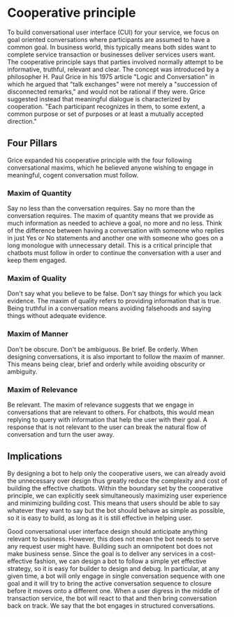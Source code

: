 # Cooperative principle

To build conversational user interface (CUI) for your service, we focus on goal oriented conversations where participants are assumed to have a common goal. In business world, this typically means both sides want to complete service transaction or businesses deliver services users want. The cooperative principle says that parties involved normally attempt to be informative, truthful, relevant and clear. The concept was introduced by a philosopher H. Paul Grice in his 1975 article "Logic and Conversation" in which he argued that "talk exchanges" were not merely a "succession of disconnected remarks," and would not be rational if they were. Grice suggested instead that meaningful dialogue is characterized by cooperation. "Each participant recognizes in them, to some extent, a common purpose or set of purposes or at least a mutually accepted direction."

## Four Pillars 
Grice expanded his cooperative principle with the four following conversational maxims, which he believed anyone wishing to engage in meaningful, cogent conversation must follow.

### Maxim of Quantity
Say no less than the conversation requires. Say no more than the conversation requires. The maxim of quantity means that we provide as much information as needed to achieve a goal, no more and no less. Think of the difference between having a conversation with someone who replies in just Yes or No statements and another one with someone who goes on a long monologue with unnecessary detail. This is a critical principle that chatbots must follow in order to continue the conversation with a user and keep them engaged. 

### Maxim of Quality
Don't say what you believe to be false. Don't say things for which you lack evidence. The maxim of quality refers to providing information that is true. Being truthful in a conversation means avoiding falsehoods and saying things without adequate evidence. 

### Maxim of Manner
Don't be obscure. Don't be ambiguous. Be brief. Be orderly. When designing conversations, it is also important to follow the maxim of manner. This means being clear, brief and orderly while avoiding obscurity or ambiguity.  

### Maxim of Relevance
Be relevant. The maxim of relevance suggests that we engage in conversations that are relevant to others. For chatbots, this would mean replying to query with information that help the user with their goal. A response that is not relevant to the user can break the natural flow of conversation and turn the user away.  


## Implications
By designing a bot to help only the cooperative users, we can already avoid the unnecessary over design thus greatly reduce the complexity and cost of building the effective chatbots. Within the boundary set by the cooperative principle, we can explicitly seek simultaneously maximizing user experience and minimizing building cost. This means that users should be able to say whatever they want to say but the bot should behave as simple as possible, so it is easy to build, as long as it is still effective in helping user.

 Good conversational user interface design should anticipate anything relevant to business. However, this does not mean the bot needs to serve any request user might have. Building such an omnipotent bot does not make business sense. Since the goal is to deliver any services in a cost-effective fashion, we can design a bot to follow a simple yet effective strategy, so it is easy for builder to design and debug. In particular, at any given time, a bot will only engage in single conversation sequence with one goal and it will try to bring the active conversation sequence to closure before it moves onto a different one. When a user digress in the middle of transaction service, the bot will react to that and then bring conversation back on track. We say that the bot engages in structured conversations.